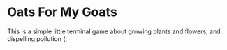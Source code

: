 # Oats For My Goats

This is a simple little terminal game about growing plants and flowers, and dispelling pollution (:
